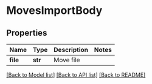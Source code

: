 # MovesImportBody

## Properties
Name | Type | Description | Notes
------------ | ------------- | ------------- | -------------
**file** | **str** | Move file | 

[[Back to Model list]](../README.md#documentation-for-models) [[Back to API list]](../README.md#documentation-for-api-endpoints) [[Back to README]](../README.md)

